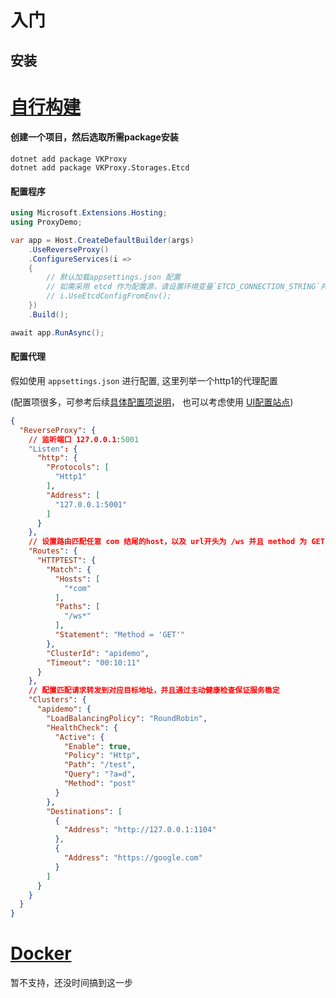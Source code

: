 # 入门

## 安装

# [自行构建](#tab/build)

#### 创建一个项目，然后选取所需package安装

``` shell
dotnet add package VKProxy
dotnet add package VKProxy.Storages.Etcd
```

#### 配置程序

``` csharp
using Microsoft.Extensions.Hosting;
using ProxyDemo;

var app = Host.CreateDefaultBuilder(args)
    .UseReverseProxy()
    .ConfigureServices(i =>
    {
        // 默认加载appsettings.json 配置
        // 如需采用 etcd 作为配置源，请设置环境变量`ETCD_CONNECTION_STRING`并使用如下代码
        // i.UseEtcdConfigFromEnv();
    })
    .Build();

await app.RunAsync();
```

#### 配置代理

假如使用 `appsettings.json` 进行配置, 这里列举一个http1的代理配置

(配置项很多，可参考后续[具体配置项说明](/docs/file-config)， 也可以考虑使用 [UI配置站点](/docs/ui-config))

``` json
{
  "ReverseProxy": {
    // 监听端口 127.0.0.1:5001
    "Listen": {
      "http": {
        "Protocols": [
          "Http1"
        ],
        "Address": [
          "127.0.0.1:5001"
        ]
      }
    },
    // 设置路由匹配任意 com 结尾的host，以及 url开头为 /ws 并且 method 为 GET的请求
    "Routes": {
      "HTTPTEST": {
        "Match": {
          "Hosts": [
            "*com"
          ],
          "Paths": [
            "/ws*"
          ],
          "Statement": "Method = 'GET'"
        },
        "ClusterId": "apidemo",
        "Timeout": "00:10:11"
      }
    },
    // 配置匹配请求转发到对应目标地址，并且通过主动健康检查保证服务稳定
    "Clusters": {
      "apidemo": {
        "LoadBalancingPolicy": "RoundRobin",
        "HealthCheck": {
          "Active": {
            "Enable": true,
            "Policy": "Http",
            "Path": "/test",
            "Query": "?a=d",
            "Method": "post"
          }
        },
        "Destinations": [
          {
            "Address": "http://127.0.0.1:1104"
          },
          {
            "Address": "https://google.com"
          }
        ]
      }
    }
  }
}
```

# [Docker](#tab/Docker)

暂不支持，还没时间搞到这一步

